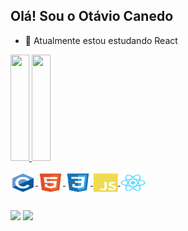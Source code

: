 ## Olá! Sou o Otávio Canedo
<!--
- 🔭 Hoje trabalho com React
-->
- 🌱 Atualmente estou estudando React

<div>
  <a href="https://github.com/OtavioCanedo">
  <img height="170em" width="30em" src="https://github-readme-stats.vercel.app/api?username=OtavioCanedo&show_icons=true&theme=dracula&include_all_commits=true&count_private=true"/>
  <img height="170em" width="30em" src="https://github-readme-stats.vercel.app/api/top-langs/?username=OtavioCanedo&layout=compact&langs_count=16&theme=dracula"/>
</div>

<div style="display: inline_block"><br>
  <img align="center" alt="Canedo-HTML" height="30" width="40" src="https://raw.githubusercontent.com/devicons/devicon/master/icons/c/c-original.svg">
  <img align="center" alt="Canedo-HTML" height="30" width="40" src="https://raw.githubusercontent.com/devicons/devicon/master/icons/html5/html5-original.svg">
  <img align="center" alt="Canedo-HTML" height="30" width="40" src="https://raw.githubusercontent.com/devicons/devicon/master/icons/css3/css3-original.svg">
  <img align="center" alt="Canedo-JS" height="30" width="40" src="https://raw.githubusercontent.com/devicons/devicon/master/icons/javascript/javascript-plain.svg">
  <img align="center" alt="Canedo-React" height="30" width="40" src="https://raw.githubusercontent.com/devicons/devicon/master/icons/react/react-original.svg">
</div>
  
##
  
<div>
  <a href="mailto:otavionevescoc@hotmail.com"><img height="35em" src="https://img.shields.io/badge/-Gmail-%23333?style=for-the-badge&logo=gmail&logoColor=white" target="_blank"></a>
  <a href="https://www.linkedin.com/in/otavio-canedo-235267b3/" target="_blank"><img height="35em" src="https://img.shields.io/badge/-LinkedIn-%230077B5?style=for-the-   badge&logo=linkedin&logoColor=white" target="_blank"></a>
</div>
